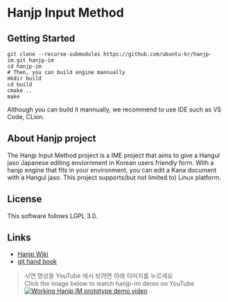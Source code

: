 Hanjp Input Method
=====================
## Getting Started
```
git clone --recurse-submodules https://github.com/ubuntu-kr/hanjp-im.git hanjp-im
cd hanjp-im
# Then, you can build engine mannually
mkdir build
cd build
cmake ..
make
```
Although you can build it mannually, we recommend to use IDE such as VS Code, CLion.

## About Hanjp project
The Hanjp Input Method project is a IME project that aims to give a Hangul jaso Japanese editing enviornment in Korean users friendly form. With a hanjp engine that fits in your environment, you can edit a Kana document with a Hangul jaso. This project supports(but not limited to) Linux platform.

## License
This software follows LGPL 3.0.

## Links
- [Hanjp Wiki](https://github.com/ubuntu-kr/hanjp-im/wiki)
- [git hand book](https://rogerdudler.github.io/git-guide/index.ko.html)

> 시연 영상을 YouTube 에서 보려면 아래 이미지를 누르세요    
> Click the image below to watch hanjp-im demo on YouTube   
> [![Working Hanjp IM prototype demo video](https://img.youtube.com/vi/B85Ioo3Hrio/0.jpg)](https://www.youtube.com/watch?v=B85Ioo3Hrio)
